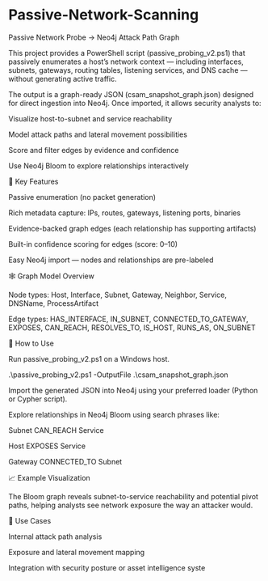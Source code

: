 # Passive-Network-Scanning
Passive Network Probe → Neo4j Attack Path Graph

This project provides a PowerShell script (passive_probing_v2.ps1) that passively enumerates a host’s network context — including interfaces, subnets, gateways, routing tables, listening services, and DNS cache — without generating active traffic.

The output is a graph-ready JSON (csam_snapshot_graph.json) designed for direct ingestion into Neo4j.
Once imported, it allows security analysts to:

Visualize host-to-subnet and service reachability

Model attack paths and lateral movement possibilities

Score and filter edges by evidence and confidence

Use Neo4j Bloom to explore relationships interactively

🧩 Key Features

Passive enumeration (no packet generation)

Rich metadata capture: IPs, routes, gateways, listening ports, binaries

Evidence-backed graph edges (each relationship has supporting artifacts)

Built-in confidence scoring for edges (score: 0–10)

Easy Neo4j import — nodes and relationships are pre-labeled

🕸️ Graph Model Overview

Node types:
Host, Interface, Subnet, Gateway, Neighbor, Service, DNSName, ProcessArtifact

Edge types:
HAS_INTERFACE, IN_SUBNET, CONNECTED_TO_GATEWAY, EXPOSES, CAN_REACH,
RESOLVES_TO, IS_HOST, RUNS_AS, ON_SUBNET

🚀 How to Use

Run passive_probing_v2.ps1 on a Windows host.

.\passive_probing_v2.ps1 -OutputFile .\csam_snapshot_graph.json


Import the generated JSON into Neo4j using your preferred loader (Python or Cypher script).

Explore relationships in Neo4j Bloom using search phrases like:

Subnet CAN_REACH Service

Host EXPOSES Service

Gateway CONNECTED_TO Subnet

📈 Example Visualization

The Bloom graph reveals subnet-to-service reachability and potential pivot paths, helping analysts see network exposure the way an attacker would.

🧠 Use Cases

Internal attack path analysis

Exposure and lateral movement mapping

Integration with security posture or asset intelligence syste
